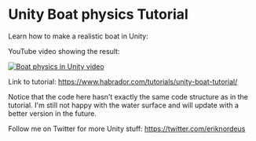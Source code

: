 # Unity Boat physics Tutorial

Learn how to make a realistic boat in Unity:

YouTube video showing the result:

[![Boat physics in Unity video](http://img.youtube.com/vi/6Ec-gxpC-Ik/0.jpg)](http://www.youtube.com/watch?v=6Ec-gxpC-Ik "Boat physics in Unity video")

Link to tutorial: https://www.habrador.com/tutorials/unity-boat-tutorial/

Notice that the code here hasn't exactly the same code structure as in the tutorial. I'm still not happy with the water surface and will update with a better version in the future. 

Follow me on Twitter for more Unity stuff: https://twitter.com/eriknordeus
